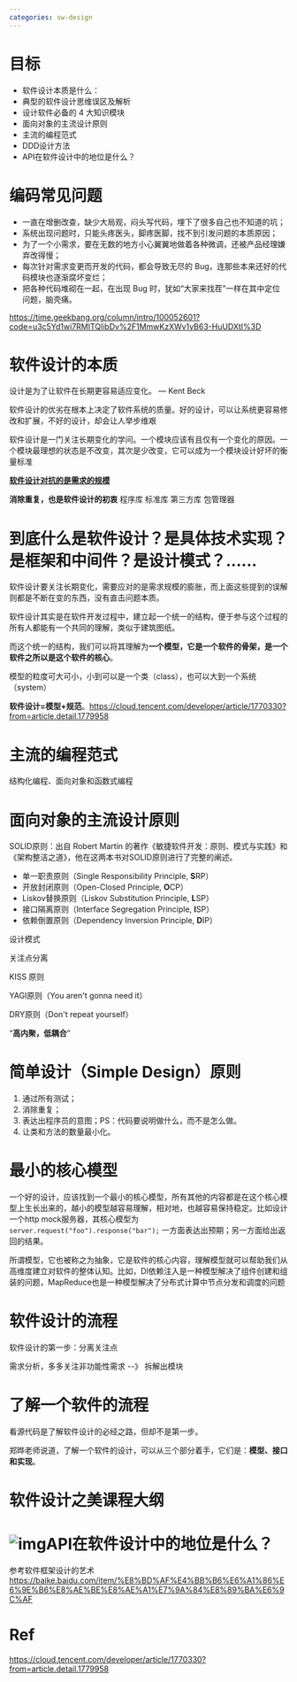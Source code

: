 ```yaml
---
categories: sw-design
---
```

# 目标

- 软件设计本质是什么：
- 典型的软件设计思维误区及解析
- 设计软件必备的 4 大知识模块
- 面向对象的主流设计原则
- 主流的编程范式
- DDD设计方法
- API在软件设计中的地位是什么？

# 编码常见问题

- 一直在增删改查，缺少大局观，闷头写代码，埋下了很多自己也不知道的坑；
- 系统出现问题时，只能头疼医头，脚疼医脚，找不到引发问题的本质原因；
- 为了一个小需求，要在无数的地方小心翼翼地做着各种微调，还被产品经理嫌弃改得慢；
- 每次针对需求变更而开发的代码，都会导致无尽的 Bug，连那些本来还好的代码模块也逐渐腐坏变烂；
- 把各种代码堆砌在一起，在出现 Bug 时，犹如“大家来找茬”一样在其中定位问题，脑壳痛。

https://time.geekbang.org/column/intro/100052601?code=u3c5Yd1wi7RMITQlibDv%2F1MmwKzXWv1yB63-HuUDXtI%3D

# 软件设计的本质

设计是为了让软件在长期更容易适应变化。 — Kent Beck

软件设计的优劣在根本上决定了软件系统的质量。好的设计，可以让系统更容易修改和扩展，不好的设计，却会让人举步维艰



软件设计是一门关注长期变化的学问。一个模块应该有且仅有一个变化的原因。一个模块最理想的状态是不改变，其次是少改变，它可以成为一个模块设计好坏的衡量标准



**[软件设计对抗的是需求的规模](https://qiankunli.github.io/2020/06/03/beauty_of_software_design.html)**

**消除重复，也是软件设计的初衷** 程序库 标准库 第三方库 包管理器

# 到底什么是软件设计？是具体技术实现？是框架和中间件？是设计模式？......

软件设计要关注长期变化，需要应对的是需求规模的膨胀，而上面这些提到的误解则都是不断在变的东西，没有直击问题本质。

软件设计其实是在软件开发过程中，建立起一个统一的结构，便于参与这个过程的所有人都能有一个共同的理解，类似于建筑图纸。

而这个统一的结构，我们可以将其理解为**一个模型，它是一个软件的骨架，是一个软件之所以是这个软件的核心**。

模型的粒度可大可小，小到可以是一个类（class），也可以大到一个系统（system）

**软件设计=模型+规范**。https://cloud.tencent.com/developer/article/1770330?from=article.detail.1779958

# 主流的编程范式

结构化编程、面向对象和函数式编程

# 面向对象的主流设计原则

SOLID原则：出自 Robert Martin 的著作《敏捷软件开发：原则、模式与实践》和《架构整洁之道》，他在这两本书对SOLID原则进行了完整的阐述。

- 单一职责原则（Single Responsibility Principle, **S**RP） 
-  开放封闭原则（Open-Closed Principle, **O**CP） 
-  Liskov替换原则（Liskov Substitution Principle, **L**SP） 
-  接口隔离原则（Interface Segregation Principle, **I**SP） 
-  依赖倒置原则（Dependency Inversion Principle, **D**IP）

设计模式

关注点分离

KISS 原则

YAGI原则（You aren't gonna need it）

DRY原则（Don't repeat yourself）

“**高内聚，低耦合**”

# 简单设计（Simple Design）原则

1. 通过所有测试；
2. 消除重复；
3. 表达出程序员的意图；PS：代码要说明做什么，而不是怎么做。
4. 让类和方法的数量最小化。

# 最小的核心模型

一个好的设计，应该找到一个最小的核心模型，所有其他的内容都是在这个核心模型上生长出来的，越小的模型越容易理解，相对地，也越容易保持稳定。比如设计一个http mock服务器，其核心模型为`server.request("foo").response("bar");` 一方面表达出预期；另一方面给出返回的结果。

所谓模型，它也被称之为抽象，它是软件的核心内容，理解模型就可以帮助我们从高维度建立对软件的整体认知。比如，DI依赖注入是一种模型解决了组件创建和组装的问题，MapReduce也是一种模型解决了分布式计算中节点分发和调度的问题

# 软件设计的流程

软件设计的第一步：分离关注点

需求分析，多多关注非功能性需求 --》 拆解出模块

# 了解一个软件的流程

看源代码是了解软件设计的必经之路，但却不是第一步。

郑晔老师说道，了解一个软件的设计，可以从三个部分着手，它们是：**模型、接口和实现**。



# 软件设计之美课程大纲





# ![img](https://static001.geekbang.org/resource/image/bf/00/bff643167afe4008a5fcbd06991d7300.jpg)API在软件设计中的地位是什么？

参考软件框架设计的艺术 https://baike.baidu.com/item/%E8%BD%AF%E4%BB%B6%E6%A1%86%E6%9E%B6%E8%AE%BE%E8%AE%A1%E7%9A%84%E8%89%BA%E6%9C%AF



# Ref

https://cloud.tencent.com/developer/article/1770330?from=article.detail.1779958

